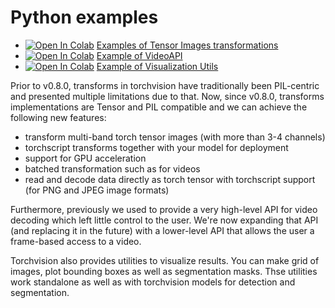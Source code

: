 # Python examples

- [![Open In Colab](https://colab.research.google.com/assets/colab-badge.svg)](https://colab.research.google.com/github/pytorch/vision/blob/master/examples/python/tensor_transforms.ipynb)
[Examples of Tensor Images transformations](https://github.com/pytorch/vision/blob/master/examples/python/tensor_transforms.ipynb)
- [![Open In Colab](https://colab.research.google.com/assets/colab-badge.svg)](https://colab.research.google.com/github/pytorch/vision/blob/master/examples/python/video_api.ipynb)
[Example of VideoAPI](https://github.com/pytorch/vision/blob/master/examples/python/video_api.ipynb)
- [![Open In Colab](https://colab.research.google.com/assets/colab-badge.svg)](https://colab.research.google.com/github/pytorch/vision/blob/master/examples/python/visualization_utils.ipynb)
[Example of Visualization Utils](https://colab.research.google.com/github/pytorch/vision/blob/master/examples/python/visualization_utils.ipynb)


Prior to v0.8.0, transforms in torchvision have traditionally been PIL-centric and presented multiple limitations due to 
that. Now, since v0.8.0, transforms implementations are Tensor and PIL compatible and we can achieve the following new 
features:
- transform multi-band torch tensor images (with more than 3-4 channels) 
- torchscript transforms together with your model for deployment
- support for GPU acceleration
- batched transformation such as for videos
- read and decode data directly as torch tensor with torchscript support (for PNG and JPEG image formats)

Furthermore, previously we used to provide a very high-level API for video decoding which left little control to the user. We're now expanding that API (and replacing it in the future) with a lower-level API that allows the user a frame-based access to a video.

Torchvision also provides utilities to visualize results. You can make grid of images, plot bounding boxes as well as segmentation masks. Thse utilities work standalone as well as with torchvision models for detection and segmentation.
